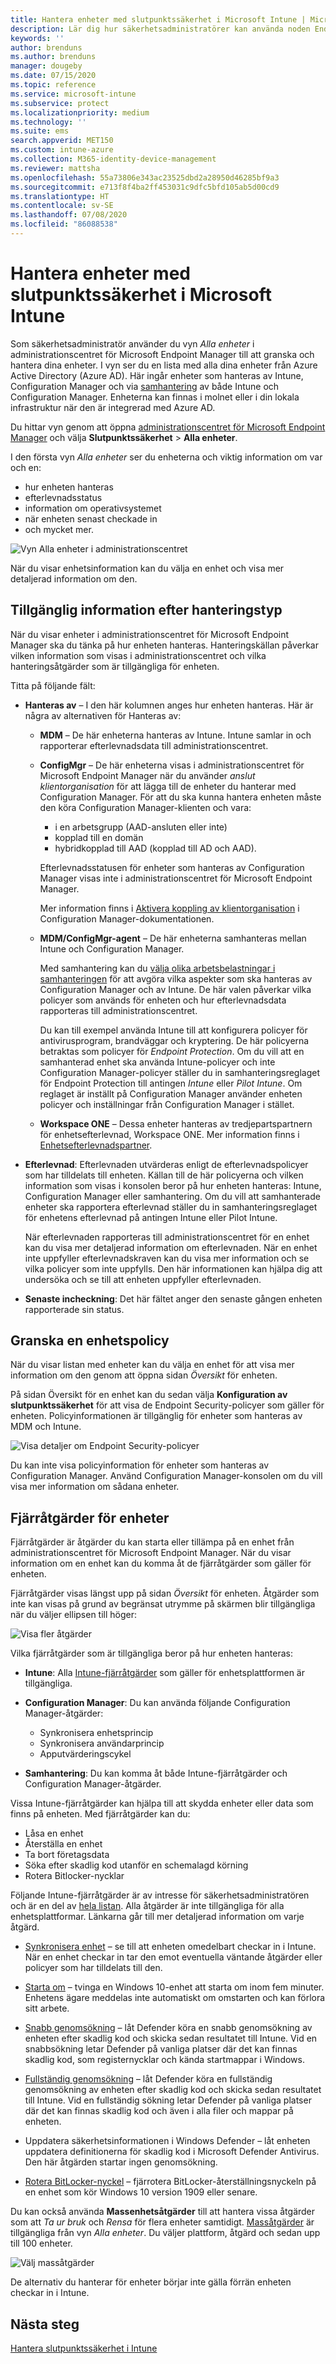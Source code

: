 ```yaml
---
title: Hantera enheter med slutpunktssäkerhet i Microsoft Intune | Microsoft Docs
description: Lär dig hur säkerhetsadministratörer kan använda noden Endpoint Security till att visa enheter och hantera dem i Microsoft Endpoint Manager.
keywords: ''
author: brenduns
ms.author: brenduns
manager: dougeby
ms.date: 07/15/2020
ms.topic: reference
ms.service: microsoft-intune
ms.subservice: protect
ms.localizationpriority: medium
ms.technology: ''
ms.suite: ems
search.appverid: MET150
ms.custom: intune-azure
ms.collection: M365-identity-device-management
ms.reviewer: mattsha
ms.openlocfilehash: 55a73806e343ac23525dbd2a28950d46285bf9a3
ms.sourcegitcommit: e713f8f4ba2ff453031c9dfc5bfd105ab5d00cd9
ms.translationtype: HT
ms.contentlocale: sv-SE
ms.lasthandoff: 07/08/2020
ms.locfileid: "86088538"
---
```

# <a name="manage-devices-with-endpoint-security-in-microsoft-intune"></a>Hantera enheter med slutpunktssäkerhet i Microsoft Intune

Som säkerhetsadministratör använder du vyn *Alla enheter* i administrationscentret för Microsoft Endpoint Manager till att granska och hantera dina enheter. I vyn ser du en lista med alla dina enheter från Azure Active Directory (Azure AD). Här ingår enheter som hanteras av Intune, Configuration Manager och via [samhantering](https://docs.microsoft.com/configmgr/comanage/overview) av både Intune och Configuration Manager. Enheterna kan finnas i molnet eller i din lokala infrastruktur när den är integrerad med Azure AD.

 Du hittar vyn genom att öppna [administrationscentret för Microsoft Endpoint Manager](https://go.microsoft.com/fwlink/?linkid=2109431) och välja **Slutpunktssäkerhet** > **Alla enheter**.

I den första vyn *Alla enheter* ser du enheterna och viktig information om var och en:

- hur enheten hanteras
- efterlevnadsstatus
- information om operativsystemet
- när enheten senast checkade in
- och mycket mer.

![Vyn Alla enheter i administrationscentret](./media/endpoint-security-manage-devices/all-device-view.png)

När du visar enhetsinformation kan du välja en enhet och visa mer detaljerad information om den.

## <a name="available-details-by-management-type"></a>Tillgänglig information efter hanteringstyp

När du visar enheter i administrationscentret för Microsoft Endpoint Manager ska du tänka på hur enheten hanteras. Hanteringskällan påverkar vilken information som visas i administrationscentret och vilka hanteringsåtgärder som är tillgängliga för enheten.

Titta på följande fält:

- **Hanteras av** – I den här kolumnen anges hur enheten hanteras. Här är några av alternativen för Hanteras av:

  - **MDM** – De här enheterna hanteras av Intune. Intune samlar in och rapporterar efterlevnadsdata till administrationscentret.

  - **ConfigMgr** – De här enheterna visas i administrationscentret för Microsoft Endpoint Manager när du använder *anslut klientorganisation* för att lägga till de enheter du hanterar med Configuration Manager. För att du ska kunna hantera enheten måste den köra Configuration Manager-klienten och vara:

    - i en arbetsgrupp (AAD-ansluten eller inte)
    - kopplad till en domän
    - hybridkopplad till AAD (kopplad till AD och AAD).

    Efterlevnadsstatusen för enheter som hanteras av Configuration Manager visas inte i administrationscentret för Microsoft Endpoint Manager.

    Mer information finns i [Aktivera koppling av klientorganisation](https://docs.microsoft.com/configmgr/tenant-attach/device-sync-actions) i Configuration Manager-dokumentationen.

  - **MDM/ConfigMgr-agent** – De här enheterna samhanteras mellan Intune och Configuration Manager.

    Med samhantering kan du [välja olika arbetsbelastningar i samhanteringen](https://docs.microsoft.com/configmgr/comanage/how-to-switch-workloads) för att avgöra vilka aspekter som ska hanteras av Configuration Manager och av Intune. De här valen påverkar vilka policyer som används för enheten och hur efterlevnadsdata rapporteras till administrationscentret.

    Du kan till exempel använda Intune till att konfigurera policyer för antivirusprogram, brandväggar och kryptering. De här policyerna betraktas som policyer för *Endpoint Protection*. Om du vill att en samhanterad enhet ska använda Intune-policyer och inte Configuration Manager-policyer ställer du in samhanteringsreglaget för Endpoint Protection till antingen *Intune* eller *Pilot Intune*. Om reglaget är inställt på Configuration Manager använder enheten policyer och inställningar från Configuration Manager i stället.

  - **Workspace ONE** – Dessa enheter hanteras av tredjepartspartnern för enhetsefterlevnad, Workspace ONE. Mer information finns i [Enhetsefterlevnadspartner](../protect/device-compliance-partners.md).

- **Efterlevnad**: Efterlevnaden utvärderas enligt de efterlevnadspolicyer som har tilldelats till enheten. Källan till de här policyerna och vilken information som visas i konsolen beror på hur enheten hanteras: Intune, Configuration Manager eller samhantering. Om du vill att samhanterade enheter ska rapportera efterlevnad ställer du in samhanteringsreglaget för enhetens efterlevnad på antingen Intune eller Pilot Intune.  

  När efterlevnaden rapporteras till administrationscentret för en enhet kan du visa mer detaljerad information om efterlevnaden. När en enhet inte uppfyller efterlevnadskraven kan du visa mer information och se vilka policyer som inte uppfylls. Den här informationen kan hjälpa dig att undersöka och se till att enheten uppfyller efterlevnaden.

- **Senaste incheckning**: Det här fältet anger den senaste gången enheten rapporterade sin status.

## <a name="review-a-devices-policy"></a>Granska en enhetspolicy

När du visar listan med enheter kan du välja en enhet för att visa mer information om den genom att öppna sidan *Översikt* för enheten.

På sidan Översikt för en enhet kan du sedan välja **Konfiguration av slutpunktssäkerhet** för att visa de Endpoint Security-policyer som gäller för enheten. Policyinformationen är tillgänglig för enheter som hanteras av MDM och Intune.

![Visa detaljer om Endpoint Security-policyer](./media/endpoint-security-manage-devices/view-policy-details.png)

Du kan inte visa policyinformation för enheter som hanteras av Configuration Manager. Använd Configuration Manager-konsolen om du vill visa mer information om sådana enheter.

## <a name="remote-actions-for-devices"></a>Fjärråtgärder för enheter

Fjärråtgärder är åtgärder du kan starta eller tillämpa på en enhet från administrationscentret för Microsoft Endpoint Manager. När du visar information om en enhet kan du komma åt de fjärråtgärder som gäller för enheten.

Fjärråtgärder visas längst upp på sidan *Översikt* för enheten. Åtgärder som inte kan visas på grund av begränsat utrymme på skärmen blir tillgängliga när du väljer ellipsen till höger:

![Visa fler åtgärder](./media/endpoint-security-manage-devices/view-additional-actions.png)

Vilka fjärråtgärder som är tillgängliga beror på hur enheten hanteras:

- **Intune**: Alla [Intune-fjärråtgärder](../remote-actions/device-management.md) som gäller för enhetsplattformen är tillgängliga.  
- **Configuration Manager**: Du kan använda följande Configuration Manager-åtgärder:

  - Synkronisera enhetsprincip
  - Synkronisera användarprincip
  - Apputvärderingscykel

- **Samhantering**: Du kan komma åt både Intune-fjärråtgärder och Configuration Manager-åtgärder.

Vissa Intune-fjärråtgärder kan hjälpa till att skydda enheter eller data som finns på enheten. Med fjärråtgärder kan du:

- Låsa en enhet
- Återställa en enhet
- Ta bort företagsdata
- Söka efter skadlig kod utanför en schemalagd körning
- Rotera Bitlocker-nycklar

Följande Intune-fjärråtgärder är av intresse för säkerhetsadministratören och är en del av [hela listan](../remote-actions/device-inventory.md#view-the-device-details). Alla åtgärder är inte tillgängliga för alla enhetsplattformar. Länkarna går till mer detaljerad information om varje åtgärd.

- [Synkronisera enhet](../remote-actions/device-sync.md) – se till att enheten omedelbart checkar in i Intune. När en enhet checkar in tar den emot eventuella väntande åtgärder eller policyer som har tilldelats till den.  

- [Starta om](../remote-actions/device-restart.md) – tvinga en Windows 10-enhet att starta om inom fem minuter. Enhetens ägare meddelas inte automatiskt om omstarten och kan förlora sitt arbete.

- [Snabb genomsökning](../configuration/device-restrictions-windows-10.md) – låt Defender köra en snabb genomsökning av enheten efter skadlig kod och skicka sedan resultatet till Intune. Vid en snabbsökning letar Defender på vanliga platser där det kan finnas skadlig kod, som registernycklar och kända startmappar i Windows.

- [Fullständig genomsökning](../configuration/device-restrictions-windows-10.md) – låt Defender köra en fullständig genomsökning av enheten efter skadlig kod och skicka sedan resultatet till Intune. Vid en fullständig sökning letar Defender på vanliga platser där det kan finnas skadlig kod och även i alla filer och mappar på enheten.

- Uppdatera säkerhetsinformationen i Windows Defender – låt enheten uppdatera definitionerna för skadlig kod i Microsoft Defender Antivirus. Den här åtgärden startar ingen genomsökning.

- [Rotera BitLocker-nyckel](../protect/encrypt-devices.md#to-rotate-the-bitlocker-recovery-key) – fjärrotera BitLocker-återställningsnyckeln på en enhet som kör Windows 10 version 1909 eller senare.

Du kan också använda **Massenhetsåtgärder** till att hantera vissa åtgärder som att *Ta ur bruk* och *Rensa* för flera enheter samtidigt. [Massåtgärder](../remote-actions/bulk-device-actions.md) är tillgängliga från vyn *Alla enheter*. Du väljer plattform, åtgärd och sedan upp till 100 enheter.

![Välj massåtgärder](./media/endpoint-security-manage-devices/select-bulk-actions.png)

De alternativ du hanterar för enheter börjar inte gälla förrän enheten checkar in i Intune.

## <a name="next-steps"></a>Nästa steg

[Hantera slutpunktssäkerhet i Intune](../protect/endpoint-security.md)